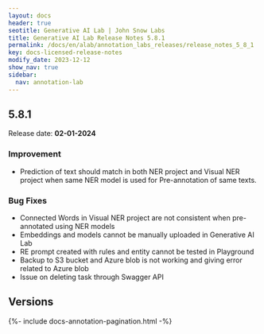 ```yaml
---
layout: docs
header: true
seotitle: Generative AI Lab | John Snow Labs
title: Generative AI Lab Release Notes 5.8.1
permalink: /docs/en/alab/annotation_labs_releases/release_notes_5_8_1
key: docs-licensed-release-notes
modify_date: 2023-12-12
show_nav: true
sidebar:
  nav: annotation-lab
---
```


<div class="h3-box" markdown="1">

## 5.8.1

Release date: **02-01-2024**

### Improvement
- Prediction of text should match in both NER project and Visual NER project when same NER model is used for Pre-annotation of same texts. 

### Bug Fixes
- Connected Words in Visual NER project are not consistent when pre-annotated using NER models
- Embeddings and models cannot be manually uploaded in Generative AI Lab
- RE prompt created with rules and entity cannot be tested in Playground
- Backup to S3 bucket and Azure blob is not working and giving error related to Azure blob
- Issue on deleting task through Swagger API


</div><div class="prev_ver h3-box" markdown="1">

## Versions

</div>

{%- include docs-annotation-pagination.html -%}
